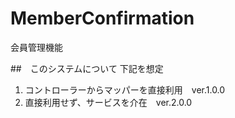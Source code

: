 # MemberConfirmation
会員管理機能

##　このシステムについて
下記を想定
1. コントローラーからマッパーを直接利用　ver.1.0.0
2. 直接利用せず、サービスを介在　ver.2.0.0